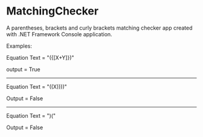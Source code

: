 # MatchingChecker
A parentheses, brackets and curly brackets matching checker app created with .NET Framework Console application.

Examples:

Equation Text = "({[X+Y]})"

output = True
______________________________________________________
Equation Text = "((X))))"

Output = False
_____________________________________________________
Equation Text = ")("

Output = False
